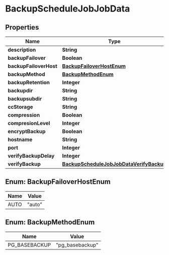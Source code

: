 

# BackupScheduleJobJobData


## Properties

| Name | Type | Description | Notes |
|------------ | ------------- | ------------- | -------------|
|**description** | **String** |  |  [optional] |
|**backupFailover** | **Boolean** |  |  [optional] |
|**backupFailoverHost** | [**BackupFailoverHostEnum**](#BackupFailoverHostEnum) |  |  [optional] |
|**backupMethod** | [**BackupMethodEnum**](#BackupMethodEnum) |  |  [optional] |
|**backupRetention** | **Integer** |  |  [optional] |
|**backupdir** | **String** |  |  [optional] |
|**backupsubdir** | **String** |  |  [optional] |
|**ccStorage** | **String** |  |  [optional] |
|**compression** | **Boolean** |  |  [optional] |
|**compresionLevel** | **Integer** |  |  [optional] |
|**encryptBackup** | **Boolean** |  |  [optional] |
|**hostname** | **String** |  |  [optional] |
|**port** | **Integer** |  |  [optional] |
|**verifyBackupDelay** | **Integer** |  |  [optional] |
|**verifyBackup** | [**BackupScheduleJobJobDataVerifyBackup**](BackupScheduleJobJobDataVerifyBackup.md) |  |  [optional] |



## Enum: BackupFailoverHostEnum

| Name | Value |
|---- | -----|
| AUTO | &quot;auto&quot; |



## Enum: BackupMethodEnum

| Name | Value |
|---- | -----|
| PG_BASEBACKUP | &quot;pg_basebackup&quot; |



